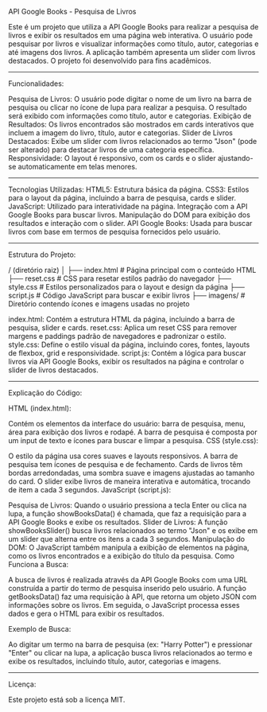 API Google Books - Pesquisa de Livros

Este é um projeto que utiliza a API Google Books para realizar a pesquisa de livros e exibir os resultados em uma página web interativa. O usuário pode pesquisar por livros e visualizar informações como título, 
autor, categorias e até imagens dos livros. A aplicação também apresenta um slider com livros destacados. O projeto foi desenvolvido para fins acadêmicos.

---------------------------------------------------------------------------------------------------------------------------------------------------------------------------------------------------------------------
Funcionalidades:

Pesquisa de Livros: O usuário pode digitar o nome de um livro na barra de pesquisa ou clicar no ícone de lupa para realizar a pesquisa. O resultado será exibido com informações como título, autor e categorias.
Exibição de Resultados: Os livros encontrados são mostrados em cards interativos que incluem a imagem do livro, título, autor e categorias.
Slider de Livros Destacados: Exibe um slider com livros relacionados ao termo "Json" (pode ser alterado) para destacar livros de uma categoria específica.
Responsividade: O layout é responsivo, com os cards e o slider ajustando-se automaticamente em telas menores.

---------------------------------------------------------------------------------------------------------------------------------------------------------------------------------------------------------------------
Tecnologias Utilizadas:
HTML5: Estrutura básica da página.
CSS3: Estilos para o layout da página, incluindo a barra de pesquisa, cards e slider.
JavaScript:
Utilizado para interatividade na página.
Integração com a API Google Books para buscar livros.
Manipulação do DOM para exibição dos resultados e interação com o slider.
API Google Books: Usada para buscar livros com base em termos de pesquisa fornecidos pelo usuário.

---------------------------------------------------------------------------------------------------------------------------------------------------------------------------------------------------------------------
Estrutura do Projeto:

/ (diretório raiz)
│
├── index.html      # Página principal com o conteúdo HTML
├── reset.css       # CSS para resetar estilos padrão do navegador
├── style.css       # Estilos personalizados para o layout e design da página
├── script.js       # Código JavaScript para buscar e exibir livros
├── imagens/        # Diretório contendo ícones e imagens usadas no projeto

index.html: Contém a estrutura HTML da página, incluindo a barra de pesquisa, slider e cards. 
reset.css: Aplica um reset CSS para remover margens e paddings padrão de navegadores e padronizar o estilo. 
style.css: Define o estilo visual da página, incluindo cores, fontes, layouts de flexbox, grid e responsividade. 
script.js: Contém a lógica para buscar livros via API Google Books, exibir os resultados na página e controlar o slider de livros destacados.

---------------------------------------------------------------------------------------------------------------------------------------------------------------------------------------------------------------------
Explicação do Código:

HTML (index.html):

Contém os elementos da interface do usuário: barra de pesquisa, menu, área para exibição dos livros e rodapé.
A barra de pesquisa é composta por um input de texto e ícones para buscar e limpar a pesquisa.
CSS (style.css):

O estilo da página usa cores suaves e layouts responsivos.
A barra de pesquisa tem ícones de pesquisa e de fechamento.
Cards de livros têm bordas arredondadas, uma sombra suave e imagens ajustadas ao tamanho do card.
O slider exibe livros de maneira interativa e automática, trocando de item a cada 3 segundos.
JavaScript (script.js):

Pesquisa de Livros: Quando o usuário pressiona a tecla Enter ou clica na lupa, a função showBooksData() é chamada, que faz a requisição para a API Google Books e exibe os resultados.
Slider de Livros: A função showBooksSlider() busca livros relacionados ao termo "Json" e os exibe em um slider que alterna entre os itens a cada 3 segundos.
Manipulação do DOM: O JavaScript também manipula a exibição de elementos na página, como os livros encontrados e a exibição do título da pesquisa.
Como Funciona a Busca:

A busca de livros é realizada através da API Google Books com uma URL construída a partir do termo de pesquisa inserido pelo usuário. A função getBooksData() faz uma requisição à API, que retorna um objeto JSON 
com informações sobre os livros. Em seguida, o JavaScript processa esses dados e gera o HTML para exibir os resultados.

Exemplo de Busca:

Ao digitar um termo na barra de pesquisa (ex: "Harry Potter") e pressionar "Enter" ou clicar na lupa, a aplicação busca livros relacionados ao termo e exibe os resultados, 
incluindo título, autor, categorias e imagens.

---------------------------------------------------------------------------------------------------------------------------------------------------------------------------------------------------------------------
Licença:

Este projeto está sob a licença MIT.
